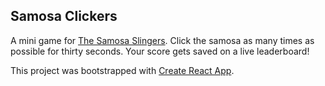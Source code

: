 ## Samosa Clickers
A mini game for [The Samosa Slingers](http://bit.ly/samosa-slingers). Click the samosa as many times as possible for thirty seconds. 
Your score gets saved on a live leaderboard!

This project was bootstrapped with [Create React App](https://github.com/facebookincubator/create-react-app).

